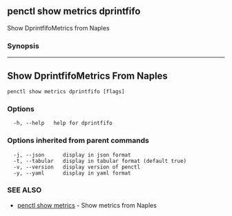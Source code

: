 ## penctl show metrics dprintfifo

Show DprintfifoMetrics from Naples

### Synopsis



---------------------------------
 Show DprintfifoMetrics From Naples 
---------------------------------


```
penctl show metrics dprintfifo [flags]
```

### Options

```
  -h, --help   help for dprintfifo
```

### Options inherited from parent commands

```
  -j, --json      display in json format
  -t, --tabular   display in tabular format (default true)
  -v, --version   display version of penctl
  -y, --yaml      display in yaml format
```

### SEE ALSO
* [penctl show metrics](penctl_show_metrics.md)	 - Show metrics from Naples

